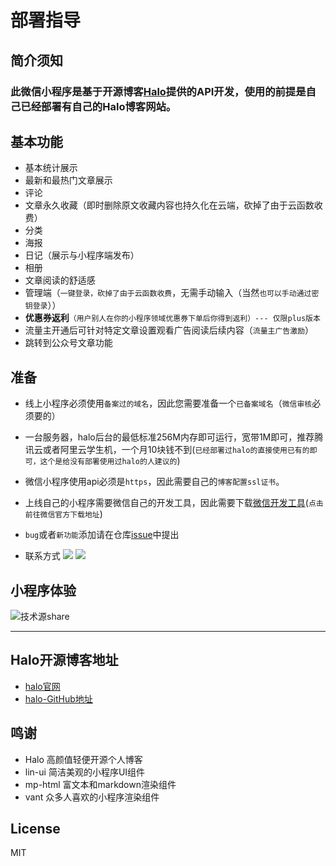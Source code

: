 # 部署指导

## 简介须知

### 此微信小程序是基于开源博客[Halo](https://halo.run/)提供的API开发，使用的前提是自己已经部署有自己的Halo博客网站。

## 基本功能
- 基本统计展示
- 最新和最热门文章展示
- 评论
- 文章永久收藏（即时删除原文收藏内容也持久化在云端，砍掉了由于云函数收费）
- 分类
- 海报
- 日记（展示与小程序端发布）
- 相册
- 文章阅读的舒适感
- 管理端（`一键登录，砍掉了由于云函数收费`，无需手动输入（当然`也可以手动通过密钥登录`））
- **优惠券返利**`（用户别人在你的小程序领域优惠券下单后你得到返利）--- 仅限plus版本`
- 流量主开通后可针对特定文章设置观看广告阅读后续内容（`流量主广告激励`）
- 跳转到公众号文章功能

## 准备

- 线上小程序必须使用`备案过的域名`，因此您需要准备一个`已备案域名`（`微信审核`必须要的）
 
- 一台服务器，halo后台的最低标准256M内存即可运行，宽带1M即可，推荐腾讯云或者阿里云学生机，一个月10块钱不到(`已经部署过halo的直接使用已有的即可，这个是给没有部署使用过halo的人建议的`)
 
- 微信小程序使用api必须是`https`，因此需要自己的`博客配置ssl证书`。
 
- 上线自己的小程序需要微信自己的开发工具，因此需要下载[微信开发工具](https://developers.weixin.qq.com/miniprogram/dev/devtools/download.html)(`点击前往微信官方下载地址`)
 
 
-  `bug`或者`新功能`添加请在仓库[issue](https://github.com/wangsrGit119/mini-blog-halo/issues)中提出

- 联系方式
![](https://img.shields.io/badge/%E5%BE%AE%E4%BF%A1-sucfufufu620119-brightgreen)
![](https://img.shields.io/badge/%E5%85%AC%E4%BC%97%E5%8F%B7-%E8%8B%8F%E5%85%8B%E5%88%86%E4%BA%AB-yellowgreen)


## 小程序体验

![技术源share](https://cdn.jsdelivr.net/gh/wangsrGit119/wangsr-image-bucket/img-article/blog-wxchat-gh_0b089e4e80ed_258.jpg)

-----

## Halo开源博客地址

- [halo官网](https://halo.run/)
- [halo-GitHub地址](https://github.com/halo-dev/halo)

## 鸣谢
 - Halo 高颜值轻便开源个人博客
 - lin-ui 简洁美观的小程序UI组件
 - mp-html 富文本和markdown渲染组件
 - vant 众多人喜欢的小程序渲染组件
 
## License
 MIT
